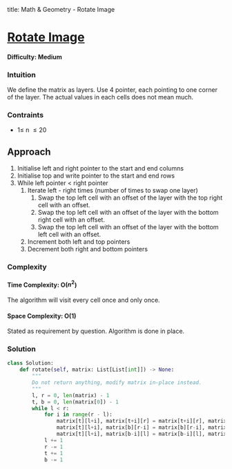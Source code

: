 <frontmatter>
  title: Math & Geometry - Rotate Image
</frontmatter>

# [Rotate Image](https://leetcode.com/problems/rotate-image/)
#### Difficulty: Medium

### Intuition
We define the matrix as layers.
Use 4 pointer, each pointing to one corner of the layer.
The actual values in each cells does not mean much.

### Contraints
- $1\leqslant$ n $\leqslant 20$
 
## Approach
1. Initialise left and right pointer to the start and end columns
2. Initialise top and write pointer to the start and end rows
3. While left pointer < right pointer
    1. Iterate left - right times (number of times to swap one layer)
        1. Swap the top left cell with an offset of the layer with the top right cell with an offset.
        2. Swap the top left cell with an offset of the layer with the bottom right cell with an offset.
        2. Swap the top left cell with an offset of the layer with the bottom left cell with an offset. 
    2. Increment both left and top pointers
    3. Decrement both right and bottom pointers

### Complexity
#### Time Complexity: O($n^2$)
The algorithm will visit every cell once and only once.
#### Space Complexity: O(1)
Stated as requirement by question. Algorithm is done in place.
### Solution
<panel header="Don't cheat yourself" type="dark">

```python
class Solution:
    def rotate(self, matrix: List[List[int]]) -> None:
        """
        Do not return anything, modify matrix in-place instead.
        """
        l, r = 0, len(matrix) - 1
        t, b = 0, len(matrix[0]) - 1
        while l < r:
            for i in range(r - l):
                matrix[t][l+i], matrix[t+i][r] = matrix[t+i][r], matrix[t][l+i]
                matrix[t][l+i], matrix[b][r-i] = matrix[b][r-i], matrix[t][l+i]
                matrix[t][l+i], matrix[b-i][l] = matrix[b-i][l], matrix[t][l+i]
            l += 1
            r -= 1
            t += 1
            b -= 1
```
</panel>
